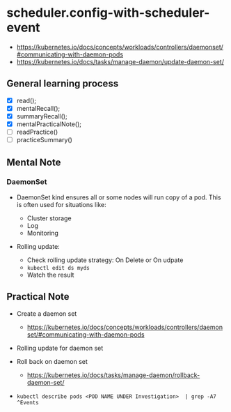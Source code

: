 # scheduler.config-with-scheduler-event 
- https://kubernetes.io/docs/concepts/workloads/controllers/daemonset/#communicating-with-daemon-pods
- https://kubernetes.io/docs/tasks/manage-daemon/update-daemon-set/
 ## General learning process 
 - [x] read();
 - [x] mentalRecall();
 - [x] summaryRecall();
 - [x] mentalPracticalNote();
 - [ ] readPractice() 
 - [ ] practiceSummary() 
 
 ## Mental Note 

 ### DaemonSet 
- DaemonSet kind ensures all or some nodes will run copy of a pod. This is often used for situations like: 
    - Cluster storage
    - Log
    - Monitoring

- Rolling update: 
    - Check rolling update strategy: On Delete or On udpate
    - `kubectl edit ds myds`
    - Watch the result

 ## Practical Note
- Create a daemon set
    - https://kubernetes.io/docs/concepts/workloads/controllers/daemonset/#communicating-with-daemon-pods
- Rolling update for daemon set
- Roll back on daemon set
    - https://kubernetes.io/docs/tasks/manage-daemon/rollback-daemon-set/

- `kubectl describe pods <POD NAME UNDER Investigation>  | grep -A7 ^Events`
